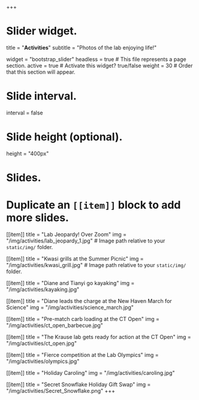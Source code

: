 +++
# Slider widget.

title = "**Activities**"
subtitle = "Photos of the lab enjoying life!"

widget = "bootstrap_slider"
headless = true  # This file represents a page section.
active = true  # Activate this widget? true/false
weight = 30  # Order that this section will appear.

# Slide interval.
interval = false

# Slide height (optional).
height = "400px"

# Slides.
# Duplicate an `[[item]]` block to add more slides.
[[item]]
  title = "Lab Jeopardy! Over Zoom"
  img = "/img/activities/lab_jeopardy_1.jpg"  # Image path relative to your `static/img/` folder.

[[item]]
  title = "Kwasi grills at the Summer Picnic"
  img = "/img/activities/kwasi_grill.jpg"  # Image path relative to your `static/img/` folder.

[[item]]
  title = "Diane and Tianyi go kayaking"
  img = "/img/activities/kayaking.jpg"

[[item]]
  title = "Diane leads the charge at the New Haven March for Science"
  img = "/img/activities/science_march.jpg"

[[item]]
  title = "Pre-match carb loading at the CT Open"
  img = "/img/activities/ct_open_barbecue.jpg"

[[item]]
  title = "The Krause lab gets ready for action at the CT Open"
  img = "/img/activities/ct_open.jpg"

[[item]]
  title = "Fierce competition at the Lab Olympics"
  img = "/img/activities/olympics.jpg"

[[item]]
  title = "Holiday Caroling"
  img = "/img/activities/caroling.jpg"

[[item]]
  title = "Secret Snowflake Holiday Gift Swap"
  img = "/img/activities/Secret_Snowflake.png"
+++
